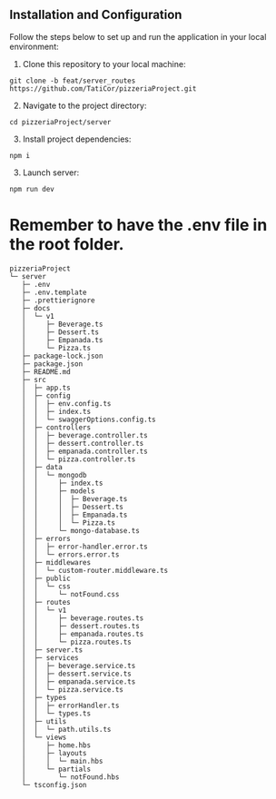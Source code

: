 ## Installation and Configuration

Follow the steps below to set up and run the application in your local environment:

1. Clone this repository to your local machine:

```
git clone -b feat/server_routes https://github.com/TatiCor/pizzeriaProject.git
```

2. Navigate to the project directory:

```
cd pizzeriaProject/server
```

3. Install project dependencies:

```
npm i
```

3. Launch server:

```
npm run dev
```

# Remember to have the .env file in the root folder.

```
pizzeriaProject
└─ server
   ├─ .env
   ├─ .env.template
   ├─ .prettierignore
   ├─ docs
   │  └─ v1
   │     ├─ Beverage.ts
   │     ├─ Dessert.ts
   │     ├─ Empanada.ts
   │     └─ Pizza.ts
   ├─ package-lock.json
   ├─ package.json
   ├─ README.md
   ├─ src
   │  ├─ app.ts
   │  ├─ config
   │  │  ├─ env.config.ts
   │  │  ├─ index.ts
   │  │  └─ swaggerOptions.config.ts
   │  ├─ controllers
   │  │  ├─ beverage.controller.ts
   │  │  ├─ dessert.controller.ts
   │  │  ├─ empanada.controller.ts
   │  │  └─ pizza.controller.ts
   │  ├─ data
   │  │  └─ mongodb
   │  │     ├─ index.ts
   │  │     ├─ models
   │  │     │  ├─ Beverage.ts
   │  │     │  ├─ Dessert.ts
   │  │     │  ├─ Empanada.ts
   │  │     │  └─ Pizza.ts
   │  │     └─ mongo-database.ts
   │  ├─ errors
   │  │  ├─ error-handler.error.ts
   │  │  └─ errors.error.ts
   │  ├─ middlewares
   │  │  └─ custom-router.middleware.ts
   │  ├─ public
   │  │  └─ css
   │  │     └─ notFound.css
   │  ├─ routes
   │  │  └─ v1
   │  │     ├─ beverage.routes.ts
   │  │     ├─ dessert.routes.ts
   │  │     ├─ empanada.routes.ts
   │  │     └─ pizza.routes.ts
   │  ├─ server.ts
   │  ├─ services
   │  │  ├─ beverage.service.ts
   │  │  ├─ dessert.service.ts
   │  │  ├─ empanada.service.ts
   │  │  └─ pizza.service.ts
   │  ├─ types
   │  │  ├─ errorHandler.ts
   │  │  └─ types.ts
   │  ├─ utils
   │  │  └─ path.utils.ts
   │  └─ views
   │     ├─ home.hbs
   │     ├─ layouts
   │     │  └─ main.hbs
   │     └─ partials
   │        └─ notFound.hbs
   └─ tsconfig.json

```

